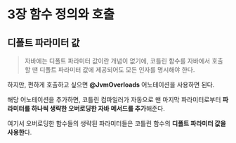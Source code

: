 # 3장 함수 정의와 호출

## 디폴트 파라미터 값

> 자바에는 디폴트 파라미터 값이란 개념이 없기에,  코틀린 함수를 자바에서 호출할 땐 디폴트 파라미터 값에 제공되어도 모든 인자를 명시해야 한다.
>

하지만, 편하게 호출하고 싶으면 **@JvmOverloads** 어노테이션을 사용하면 된다.

해당 어노테이션을 추가하면, 코틀린 컴파일러가 자동으로 맨 마지막 파라미터로부터 **파라미터를 하나씩 생략한 오버로딩한 자바 메서드를 추가**해준다.

여기서 오버로딩한 함수들의 생략된 파라미터들은 코틀린 함수의 **디폴트 파라미터 값을 사용한**다.